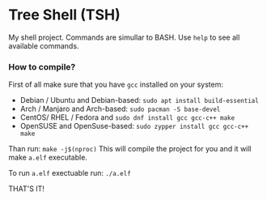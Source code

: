 # Tree Shell (TSH)

My shell project. Commands are simullar to BASH.
Use `help` to see all available commands.

### How to compile?
First of all make sure that you have `gcc` installed on your system:
  - Debian / Ubuntu and Debian-based:
      `sudo apt install build-essential`
  - Arch / Manjaro and Arch-based:
    `sudo pacman -S base-devel`
  - CentOS/ RHEL / Fedora and 
    `sudo dnf install gcc gcc-c++ make`
  - OpenSUSE and OpenSuse-based:
    `sudo zypper install gcc gcc-c++ make`

Than run: `make -j$(nproc)`
This will compile the project for you and it will make `a.elf` executable.

To run `a.elf` exectuable run: 
   `./a.elf`

THAT'S IT!
